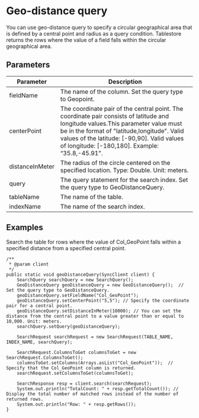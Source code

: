 # Geo-distance query

You can use geo-distance query to specify a circular geographical area that is defined by a central point and radius as a query condition. Tablestore returns the rows where the value of a field falls within the circular geographical area.

## Parameters

|Parameter|Description|
|---------|-----------|
|fieldName|The name of the column. Set the query type to Geopoint.|
|centerPoint|The coordinate pair of the central point. The coordinate pair consists of latitude and longitude values.This parameter value must be in the format of "latitude,longitude". Valid values of the latitude: \[-90,90\]. Valid values of longitude: \[-180,180\]. Example: “35.8,-45.91". |
|distanceInMeter|The radius of the circle centered on the specified location. Type: Double. Unit: meters.|
|query|The query statement for the search index. Set the query type to GeoDistanceQuery.|
|tableName|The name of the table.|
|indexName|The name of the search index.|

## Examples

Search the table for rows where the value of Col\_GeoPoint falls within a specified distance from a specified central point.

```
/** 
 * @param client
 */
public static void geoDistanceQuery(SyncClient client) {
    SearchQuery searchQuery = new SearchQuery();
    GeoDistanceQuery geoDistanceQuery = new GeoDistanceQuery();  // Set the query type to GeoDistanceQuery.
    geoDistanceQuery.setFieldName("Col_GeoPoint");
    geoDistanceQuery.setCenterPoint("5,5"); // Specify the coordinate pair for a central point.
    geoDistanceQuery.setDistanceInMeter(10000); // You can set the distance from the central point to a value greater than or equal to 10,000. Unit: meters.
    searchQuery.setQuery(geoDistanceQuery);

    SearchRequest searchRequest = new SearchRequest(TABLE_NAME, INDEX_NAME, searchQuery);

    SearchRequest.ColumnsToGet columnsToGet = new SearchRequest.ColumnsToGet();
    columnsToGet.setColumns(Arrays.asList("Col_GeoPoint"));  // Specify that the Col_GeoPoint column is returned.
    searchRequest.setColumnsToGet(columnsToGet);

    SearchResponse resp = client.search(searchRequest);
    System.out.println("TotalCount: " + resp.getTotalCount()); // Display the total number of matched rows instead of the number of returned rows.
    System.out.println("Row: " + resp.getRows());
}
```

